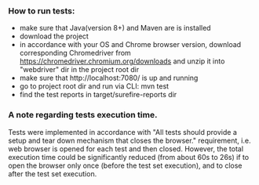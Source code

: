 ### How to run tests:
- make sure that Java(version 8+) and Maven are is installed 
- download the project
- in accordance with your OS and Chrome browser version, download corresponding Chromedriver from  https://chromedriver.chromium.org/downloads and unzip it into "webdriver" dir in the project root dir
- make sure that http://localhost:7080/ is up and running
- go to project root dir and run via CLI: mvn test
- find the test reports in target/surefire-reports dir 

### A note regarding tests execution time.
Tests were implemented in accordance with "All tests should provide a setup and tear down mechanism that closes the browser." requirement, i.e. web browser is opened for each test and then closed.
However, the total execution time could be significantly reduced (from about 60s to 26s) if to open the browser only once (before the test set execution), and to close after the test set execution.
